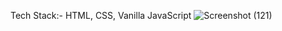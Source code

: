 Tech Stack:- HTML, CSS, Vanilla JavaScript
![Screenshot (121)](https://github.com/Jimmy-Sharma/SastaCalculator/assets/112858620/2d88f575-2a6c-42b1-972b-266ba11989b6)
